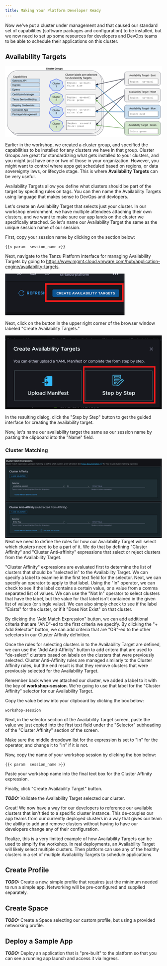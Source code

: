 ```yaml
---
title: Making Your Platform Developer Ready
---
```


Now we've put a cluster under management and that caused our standard set of capabilities (software packages and configuration) to be installed, but we now need to set up some resources for developers and DevOps teams to be able to schedule their applications on this cluster.

## Availability Targets
![Availability Targets compared to Cluster Group](AvailabilityTargets.png)

Earlier in the workshop, we created a cluster group, and specified the capabilities to be installed for any clusters we have in that group.  Cluster Groups are great for standardizing what gets installed to your clusters, and you might just have one or two of those in your organization.  However, you might want to control where apps get scheduled based on regions, or data sovereignty laws, or lifecycle stage.  This is where **Availability Targets** can be very useful.

Availability Targets allow you define what clusters should be part of the target by specifing rules on tags.  You can then name the Availability Targets using language that makes sense to DevOps and devlopers.

Let's create an Availability Target that selects just your cluster. In our workshop environment, we have multiple attendees attaching their own clusters, and we want to make sure our app lands on the cluster we specifically attached.  So let's name our Availability Target the same as the unique session name of our session.

First, copy your session name by clicking on the section below:
```copy
{{< param  session_name >}}
```

Next, navigate to the Tanzu Platform interface for managing Availability Targets by going to https://www.mgmt.cloud.vmware.com/hub/application-engine/availability-targets.

![Create Availability Targets button](CreateATButton.png)

Next, click on the button in the upper right corner of the browser window labeled "Create Availability Targets."

![Step by Step button](StepByStep.png)

In the resulting dialog, click the "Step by Step" button to get the guided interface for creating the availability target.

Now, let's name our availability target the same as our session name by pasting the clipboard into the "Name" field.

### Cluster Matching
![Cluster Match Expressions](ClusterMatchExpressions.png)
Next we need to define the rules for how our Availability Target will select which clusters need to be a part of it.  We do that by defining "Cluster Affinity" and "Cluster Anti-affinity" expressions that select or reject clusters from the Availability Target.

"Cluster Affinity" expressions are evaluated first to determine the list of clusters that should be "selected in" to the Availability Target.  We can specify a label to examine in the first text field for the selector.  Next, we can specify an operator to apply to that label.  Using the "In" operator, we can check to see if the label contains a certain value, or a value from a comma separated list of values.  We can use the "Not In" operator to select clusters that have the label, but the value for that label isn't contained in the given list of values (or single value).  We can also simply check to see if the label "Exists" for the cluster, or if it "Does Not Exist" on that cluster.

By clicking the "Add Match Expression" button, we can add additional criteria that are "AND"-ed to the first criteria we specify.  By clicking the "+ Add Selector" button, we can add criteria that are "OR"-ed to the other selectors in our Cluster Affinity definition.

Once the rules for selecting clusters in to the Availability Target are defined, we can use the "Add Anti-Affinity" button to add critera that are used to "de-select" clusters based on labels on the clusters that were previously selected.  Cluster Anti-Affinity rules are managed similarly to the Cluster Affinity rules, but the end result is that they remove clusters that were previously selected for the Availability Target.

Remember back when we attached our cluster, we added a label to it with the key of **workshop-session**.  We're going to use that label for the "Cluster Affinity" selector for our Availability Target.

Copy the value below into your clipboard by clicking the box below:
```copy
workshop-session
```

Next, in the selector section of the Availability Target screen, paste the value we just copied into the first text field under the "Selector" subheading of the "Cluster Affinity" section of the screen.

Make sure the middle dropdown list for the expression is set to "In" for the operator, and change it to "In" if it is not.

Now, copy the name of your workshop session by clicking the box below: 
```copy
{{< param  session_name >}}
```

Paste your workshop name into the final text box for the Cluster Affinity expression.

Finally, click "Create Availability Target" button.

***TODO:*** Validate the Availability Target selected our cluster.

Great!  We now have a way for our developers to reference our available clusters that isn't tied to a specific cluster instance.  This de-couples our app teams from our currently deployed clusters in a way that gives our team the ability to add and remove clusters without having to have our developers change any of their configuration.

Realize, this is a very limited example of how Availability Targets can be used to simplify the workshop.  In real deployments, an Availability Target will likely select multiple clusters.  Then platform can use any of the healthy clusters in a set of multiple Availability Targets to schedule applications.

## Create Profile
***TODO:*** Create a new, simple profile that requires just the minimum needed to run a simple app.  Networking will be pre-configured and supplied separately.

## Create Space
***TODO:*** Create a Space selecting our custom profile, but using a provided networking profile.

## Deploy a Sample App
***TODO:*** Deploy an application that is "pre-built" to the platform so that you can see a running app launch and access it via Ingress.
